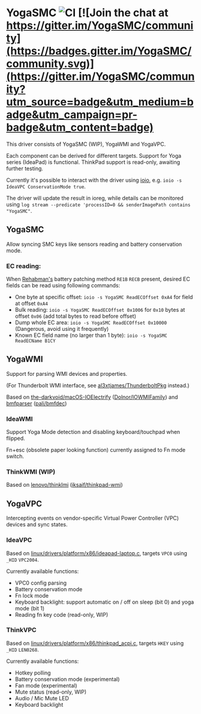# YogaSMC ![CI](https://github.com/zhen-zen/YogaSMC/workflows/CI/badge.svg) [![Join the chat at https://gitter.im/YogaSMC/community](https://badges.gitter.im/YogaSMC/community.svg)](https://gitter.im/YogaSMC/community?utm_source=badge&utm_medium=badge&utm_campaign=pr-badge&utm_content=badge)

This driver consists of YogaSMC (WIP), YogaWMI and YogaVPC.

Each component can be derived for different targets. Support for Yoga series (IdeaPad) is functional. ThinkPad support is read-only, awaiting further testing.

Currently it's possible to interact with the driver using [ioio](https://github.com/RehabMan/OS-X-ioio), e.g. `ioio -s IdeaVPC ConservationMode true`.

The driver will update the result in ioreg, while details can be monitored using `log stream --predicate 'processID=0 && senderImagePath contains "YogaSMC"`. 

## YogaSMC
Allow syncing SMC keys like sensors reading and battery conservation mode.

### EC reading:
When [Rehabman's](https://www.tonymacx86.com/threads/guide-how-to-patch-dsdt-for-working-battery-status.116102/) battery patching method `RE1B` `RECB` present, desired EC fields can be read using following commands:

- One byte at specific offset: `ioio -s YogaSMC ReadECOffset 0xA4` for field at offset `0xA4`
- Bulk reading: `ioio -s YogaSMC ReadECOffset 0x1006` for `0x10` bytes at offset `0x06` (add total bytes to read before offset)
- Dump whole EC area: `ioio -s YogaSMC ReadECOffset 0x10000` (Dangerous, avoid using it frequently)
- Known EC field name (no larger than 1 byte): `ioio -s YogaSMC ReadECName B1CY`

## YogaWMI
Support for parsing WMI devices and properties.

(For Thunderbolt WMI interface, see [al3xtjames/ThunderboltPkg](https://github.com/al3xtjames/ThunderboltPkg) instead.)

Based on [the-darkvoid/macOS-IOElectrify](https://github.com/the-darkvoid/macOS-IOElectrify/) ([Dolnor/IOWMIFamily](https://github.com/Dolnor/IOWMIFamily/)) and [bmfparser](https://github.com/zhen-zen/bmfparser) ([pali/bmfdec](https://github.com/pali/bmfdec))

### IdeaWMI
Support Yoga Mode detection and disabling keyboard/touchpad when flipped.

Fn+esc (obsolete paper looking function) currently assigned to Fn mode switch.

### ThinkWMI (WIP)
Based on [lenovo/thinklmi](https://github.com/lenovo/thinklmi) ([iksaif/thinkpad-wmi](https://github.com/iksaif/thinkpad-wmi))

## YogaVPC
Intercepting events on vendor-specific Virtual Power Controller (VPC) devices and sync states.

### IdeaVPC
Based on [linux/drivers/platform/x86/ideapad-laptop.c](https://github.com/torvalds/linux/blob/master/drivers/platform/x86/ideapad-laptop.c), targets `VPC0` using `_HID` `VPC2004`.

Currently available functions:
- VPC0 config parsing
- Battery conservation mode
- Fn lock mode
- Keyboard backlight: support automatic on / off on sleep (bit 0) and yoga mode (bit 1)
- Reading fn key code (read-only, WIP)

### ThinkVPC
Based on [linux/drivers/platform/x86/thinkpad_acpi.c](https://github.com/torvalds/linux/blob/master/drivers/platform/x86/thinkpad_acpi.c), targets `HKEY` using `_HID` `LEN0268`.

Currently available functions:
- Hotkey polling
- Battery conservation mode (experimental)
- Fan mode (experimental)
- Mute status (read-only, WIP)
- Audio / Mic Mute LED
- Keyboard backlight
